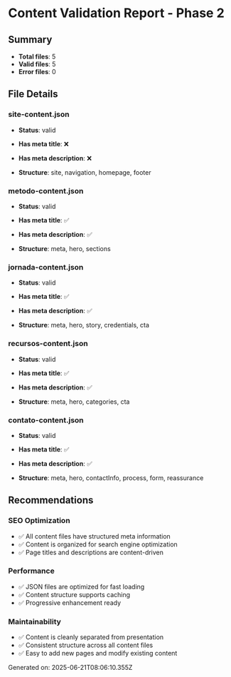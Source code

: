 # Content Validation Report - Phase 2

## Summary
- **Total files**: 5
- **Valid files**: 5
- **Error files**: 0

## File Details


### site-content.json
- **Status**: valid

- **Has meta title**: ❌
- **Has meta description**: ❌
- **Structure**: site, navigation, homepage, footer


### metodo-content.json
- **Status**: valid

- **Has meta title**: ✅
- **Has meta description**: ✅
- **Structure**: meta, hero, sections


### jornada-content.json
- **Status**: valid

- **Has meta title**: ✅
- **Has meta description**: ✅
- **Structure**: meta, hero, story, credentials, cta


### recursos-content.json
- **Status**: valid

- **Has meta title**: ✅
- **Has meta description**: ✅
- **Structure**: meta, hero, categories, cta


### contato-content.json
- **Status**: valid

- **Has meta title**: ✅
- **Has meta description**: ✅
- **Structure**: meta, hero, contactInfo, process, form, reassurance



## Recommendations

### SEO Optimization
- ✅ All content files have structured meta information
- ✅ Content is organized for search engine optimization
- ✅ Page titles and descriptions are content-driven

### Performance
- ✅ JSON files are optimized for fast loading
- ✅ Content structure supports caching
- ✅ Progressive enhancement ready

### Maintainability  
- ✅ Content is cleanly separated from presentation
- ✅ Consistent structure across all content files
- ✅ Easy to add new pages and modify existing content

Generated on: 2025-06-21T08:06:10.355Z
